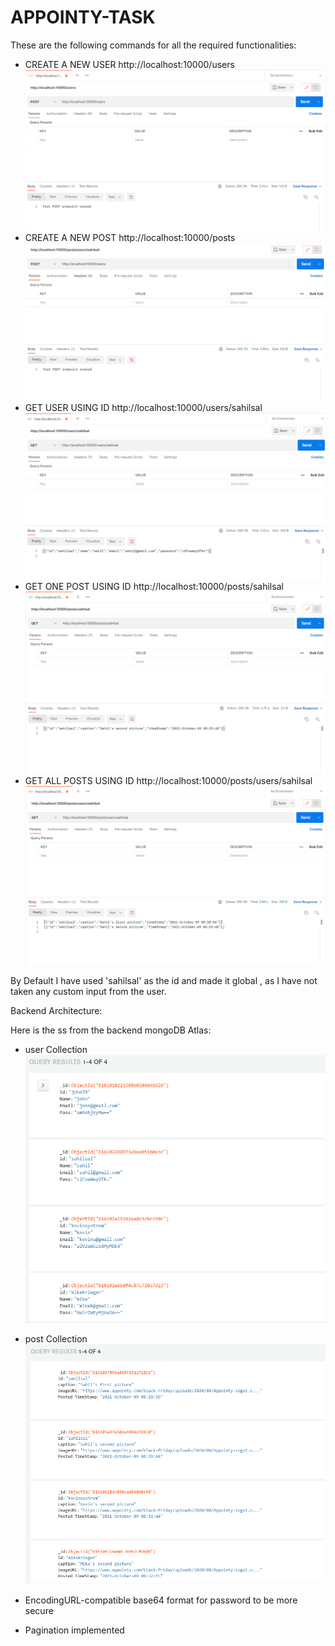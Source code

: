 # APPOINTY-TASK

These are the following commands for all the required functionalities:

- CREATE A NEW USER http://localhost:10000/users
![Image1](screenshots/create_user.PNG) 
- CREATE A NEW POST http://localhost:10000/posts
![Image2](screenshots/create-post.PNG) 
- GET USER USING ID http://localhost:10000/users/sahilsal
![Image3](screenshots/search_user_by_id.PNG)
- GET ONE POST USING ID http://localhost:10000/posts/sahilsal
![Image4](screenshots/get_post_by_id_unq.PNG)
- GET ALL POSTS USING ID http://localhost:10000/posts/users/sahilsal
![Image5](screenshots/get_post_by_id_ALL.PNG)

By Default I have used 'sahilsal' as the id and made it global , as I have not taken any custom input from the user.

Backend Architecture:

Here is the ss from the backend mongoDB Atlas:
- user Collection ![Image6](screenshots/user-db.PNG)
- post Collection ![Image7](screenshots/post-db.PNG)

- EncodingURL-compatible base64 format for password to be more secure 
- Pagination implemented

